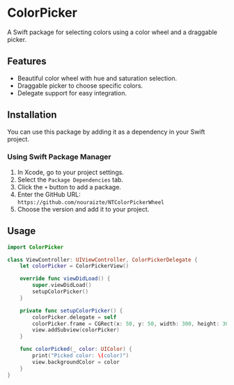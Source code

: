 # ColorPicker

A Swift package for selecting colors using a color wheel and a draggable picker.

## Features

- Beautiful color wheel with hue and saturation selection.
- Draggable picker to choose specific colors.
- Delegate support for easy integration.

## Installation

You can use this package by adding it as a dependency in your Swift project.

### Using Swift Package Manager

1. In Xcode, go to your project settings.
2. Select the `Package Dependencies` tab.
3. Click the `+` button to add a package.
4. Enter the GitHub URL: `https://github.com/nouraizte/NTColorPickerWheel`
5. Choose the version and add it to your project.

## Usage

```swift
import ColorPicker

class ViewController: UIViewController, ColorPickerDelegate {
    let colorPicker = ColorPickerView()

    override func viewDidLoad() {
        super.viewDidLoad()
        setupColorPicker()
    }

    private func setupColorPicker() {
        colorPicker.delegate = self
        colorPicker.frame = CGRect(x: 50, y: 50, width: 300, height: 300)
        view.addSubview(colorPicker)
    }

    func colorPicked(_ color: UIColor) {
        print("Picked color: \(color)")
        view.backgroundColor = color
    }
}
